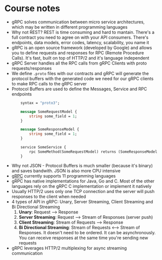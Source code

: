 # Course notes

- gRPC solves communication between micro service architectures, which may be written in different programming languages
- Why not REST? REST is time consuming and hard to mantain. There's a full contract you need to agree on with your API consumers. There's endpoints, data models, error codes, latency, scalability, you name it
- gRPC is an open source framework (developed by Google) and allows you to define requests and responses for RPC (Remote Procedure Calls). It's fast, built on top of HTTP/2 and it's language independent
- gRPC Server handles all the RPC calls from gRPC Clients with proto requests/responses
- We define `.proto` files with our contracts and gRPC will generate the protocol buffers with the generated code we need for our gRPC clients to make RPC calls to the gRPC server
- Protocol Buffers are used to define the Messages, Service and RPC endpoints
    ```protobuf
        syntax = "proto3";

        message SomeRequestModel {
            string some_field = 1;
        }

        message SomeResponseModel {
            string some_field = 1;
        }

        service SomeService {
            rpc SomeMethod(SomeRequestModel) returns (SomeResponseModel) {};
        }
    ```
- Why not JSON - Protocol Buffers is much smaller (because it's binary) and saves bandwith. JSON is also more CPU intensive
- [gRPC](https://grpc.io) currently supports 11 programming languages
- gRPC has native implementations for Java, Go and C. Most of the other languages rely on the gRPC C implementation or implement it natively
- Usually HTTP/2 uses only one TCP connection and the server will push responses to the client when needed
- 4 types of API in gRPC: Unary, Server Streaming, Client Streaming and Bi Directional Streaming
    1. **Unary**: Request --> Response
    1. **Server Streaming**: Request --> Stream of Responses (server push)
    1. **Client Streaming**: Stream of Requests --> Response
    1. **Bi Directional Streaming**: Stream of Requests <--> Stream of Responses. It doesn't need to be ordered. It can be asynchronously. You can receive responses at the same time you're sending new requests
- gRPC leverages HTTP/2 multiplexing for async streaming communication
